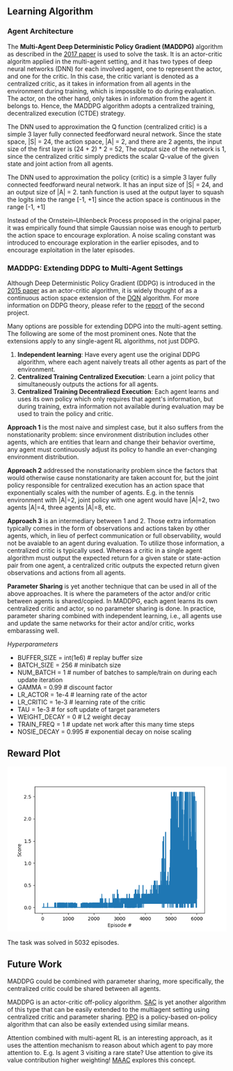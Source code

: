 ## Learning Algorithm

### Agent Architecture
The **Multi-Agent Deep Deterministic Policy Gradient (MADDPG)** algorithm as described in the [2017 paper][maddpg_paper] is used to solve the task. It is an actor-critic algoritm applied in the multi-agent setting, and it has two types of deep neural networks (DNN) for each involved agent, one to represent the actor, and one for the critic. 
In this case, the critic variant is denoted as a centralized critic, as it takes in information from all agents in the environment during training, which is impossible to do during evaluation. The actor, on the other hand, only takes in information from the agent it belongs to. Hence, the MADDPG algorithm adopts a centralized training, decentralized execution (CTDE) strategy.

The DNN used to approximation the Q function (centralized critic) is a simple 3 layer fully connected feedforward neural network. Since the state space, |S| = 24, the action space, |A| = 2, and there are 2 agents, the input size of the first layer is (24 + 2) * 2 = 52, The output size of the network is 1, since the centralized critic simply predicts the scalar Q-value of the given state and joint action from all agents. 

The DNN used to approximation the policy (critic) is a simple 3 layer fully connected feedforward neural network. It has an input size of |S| = 24, and an output size of |A| = 2. tanh function is used at the output layer to squash the logits into the range [-1, +1] since the action space is continuous in the range [-1, +1]

Instead of the Ornstein–Uhlenbeck Process proposed in the original paper, it was empirically found that simple Gaussian noise was enough to perturb the action space to encourage exploration. A noise scaling constant was introduced to encourage exploration in the earlier episodes, and to encourage exploitation in the later episodes.

### MADDPG: Extending DDPG to Multi-Agent Settings
Although Deep Deterministic Policy Gradient (DDPG) is introduced in the [2015 paper][ddpg_paper] as an actor-critic algorithm, it is widely thought of as a continuous action space extension of the [DQN][dqn_paper] algorithm. For more information on DDPG theory, please refer to the [report][p2] of the second project. 

Many options are possible for extending DDPG into the multi-agent setting. The following are some of the most prominent ones. Note that the extensions apply to any single-agent RL algorithms, not just DDPG.

1. __Independent learning__: Have every agent use the original DDPG algorithm, where each agent naively treats all other agents as part of the environment.
2. __Centralized Training Centralized Execution__: Learn a joint policy that simultaneously outputs the actions for all agents. 
3. __Centralized Training Decentraliezd Execution__: Each agent learns and uses its own policy which only requires that agent's information, but during training, extra information not available during evaluation may be used to train the policy and critic. 

__Approach 1__ is the most naive and simplest case, but it also suffers from the nonstationarity problem: since environment distribution includes other agents, which are entities that learn and change their behavior overtime, any agent must continuously adjust its policy to handle an ever-changing environment distribution. 

__Approach 2__ addressed the nonstationarity problem since the factors that would otherwise cause nonstationarity are taken account for, but the joint policy responsible for centralized execution has an action space that exponentially scales with the number of agents. E.g. in the tennis environment with |A|=2, joint policy with one agent would have |A|=2, two agents |A|=4, three agents |A|=8, etc. 

__Approach 3__ is an intermediary between 1 and 2. Those extra information typically comes in the form of observations and actions taken by other agents, which, in lieu of perfect communication or full observability, would not be avaiable to an agent during evaluation. To utilize those information, a centralized critic is typically used. Whereas a critic in a single agent algorithm must output the expected return for a given state or state-action pair from one agent, a centralized critic outputs the expected return given observations and actions from all agents. 

__Parameter Sharing__ is yet another technique that can be used in all of the above approaches. It is where the parameters of the actor and/or critic between agents is shared/copied. In MADDPG, each agent learns its own centralized critic and actor, so no parameter sharing is done. In practice, parameter sharing combined with independent learning, i.e., all agents use and update the same networks for their actor and/or critic, works embarassing well. 


_Hyperparameters_
- BUFFER_SIZE = int(1e6)  # replay buffer size
- BATCH_SIZE = 256        # minibatch size
- NUM_BATCH = 1           # number of batches to sample/train on during each update iteration
- GAMMA = 0.99            # discount factor
- LR_ACTOR = 1e-4         # learning rate of the actor 
- LR_CRITIC = 1e-3        # learning rate of the critic
- TAU = 1e-3              # for soft update of target parameters
- WEIGHT_DECAY = 0        # L2 weight decay
- TRAIN_FREQ = 1          # update net work after this many time steps
- NOSIE_DECAY = 0.995     # exponential decay on noise scaling 

## Reward Plot

![Reward Plot][reward_plot]

The task was solved in 5032 episodes.


## Future Work

MADDPG could be combined with parameter sharing, more specifically, the centralized critic could be shared between all agents. 

MADDPG is an actor-critic off-policy algorithm. [SAC][sac_paper] is yet another algorithm of this type that can be easily extended to the multiagent setting using centralized critic and parameter sharing. [PPO][ppo_paper] is a policy-based on-policy algorithm that can also be easily extended using similar means. 

Attention combined with multi-agent RL is an interesting approach, as it uses the attention mechanism to reason about which agent to pay more attention to. E.g. Is agent 3 visiting a rare state? Use attention to give its value contribution higher weighting! [MAAC][attn_paper] explores this concept. 

<!-- Links -->
[reward_plot]: https://github.com/yutaizhou/drlnd_p3_collab-compet/blob/main/results/MADDPG/result.png
[maddpg_paper]: https://arxiv.org/abs/1706.02275
[ddpg_paper]: https://arxiv.org/abs/1509.02971
[dqn_paper]: https://www.nature.com/articles/nature14236
[sac_paper]: https://arxiv.org/abs/1801.01290
[ppo_paper]: https://arxiv.org/abs/1707.06347
[attn_paper]: https://arxiv.org/abs/1810.02912
[p2]: https://github.com/yutaizhou/drlnd_p2_continuous_control/blob/main/report.md
